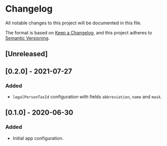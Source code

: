 # Changelog
All notable changes to this project will be documented in this file.

The format is based on [Keep a Changelog](https://keepachangelog.com/en/1.0.0/),
and this project adheres to [Semantic Versioning](https://semver.org/spec/v2.0.0.html).

## [Unreleased]

## [0.2.0] - 2021-07-27
### Added
- `legalPersonTaxId` configuration with fields `abbreviation`, `name` and `mask`.

## [0.1.0] - 2020-06-30
### Added
- Initial app configuration.
